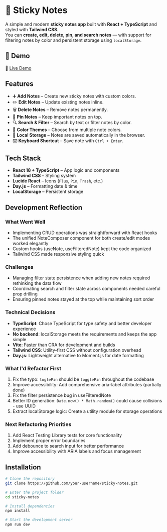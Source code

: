 # 📝 Sticky Notes

A simple and modern **sticky notes app** built with **React + TypeScript** and styled with **Tailwind CSS**.  
You can **create, edit, delete, pin, and search notes** — with support for filtering notes by color and persistent storage using `localStorage`.

## 🚀 Demo

🔗 [Live Demo](https://simplestickynote.netlify.app/)

## Features

- ➕ **Add Notes** – Create new sticky notes with custom colors.
- ✏️ **Edit Notes** – Update existing notes inline.
- 🗑 **Delete Notes** – Remove notes permanently.
- 📌 **Pin Notes** – Keep important notes on top.
- 🔍 **Search & Filter** – Search by text or filter notes by color.
- 🎨 **Color Themes** – Choose from multiple note colors.
- 💾 **Local Storage** – Notes are saved automatically in the browser.
- ⌨️ **Keyboard Shortcut** – Save note with `Ctrl + Enter`.

## Tech Stack

- **React 18 + TypeScript** – App logic and components
- **Tailwind CSS** – Styling system
- **Lucide React** – Icons (`Plus`, `Pin`, `Trash`, etc.)
- **Day.js** – Formatting date & time
- **LocalStorage** – Persistent storage

## Development Reflection

### What Went Well

- Implementing CRUD operations was straightforward with React hooks
- The unified NoteComposer component for both create/edit modes worked elegantly
- Custom hooks (useNote, useFilteredNote) kept the code organized
- Tailwind CSS made responsive styling quick

### Challenges

- Managing filter state persistence when adding new notes required rethinking the data flow
- Coordinating search and filter state across components needed careful prop drilling
- Ensuring pinned notes stayed at the top while maintaining sort order

### Technical Decisions

- **TypeScript**: Chose TypeScript for type safety and better developer experience
- **No backend**: localStorage meets the requirements and keeps the app simple
- **Vite**: Faster than CRA for development and builds
- **Tailwind CSS**: Utility-first CSS without configuration overhead
- **Day.js**: Lightweight alternative to Moment.js for date formatting

### What I'd Refactor First

1. Fix the typo: `toglePin` should be `togglePin` throughout the codebase
2. Improve accessibility: Add comprehensive aria-label attributes (partially done)
3. Fix the filter persistence bug in useFilteredNote
4. Better ID generation: `Date.now() * Math.random()` could cause collisions - use UUID
5. Extract localStorage logic: Create a utility module for storage operations

### Next Refactoring Priorities

1. Add React Testing Library tests for core functionality
2. Implement proper error boundaries
3. Add debounce to search input for better performance
4. Improve accessibility with ARIA labels and focus management

## Installation

```bash
# Clone the repository
git clone https://github.com/your-username/sticky-notes.git

# Enter the project folder
cd sticky-notes

# Install dependencies
npm install

# Start the development server
npm run dev
```
